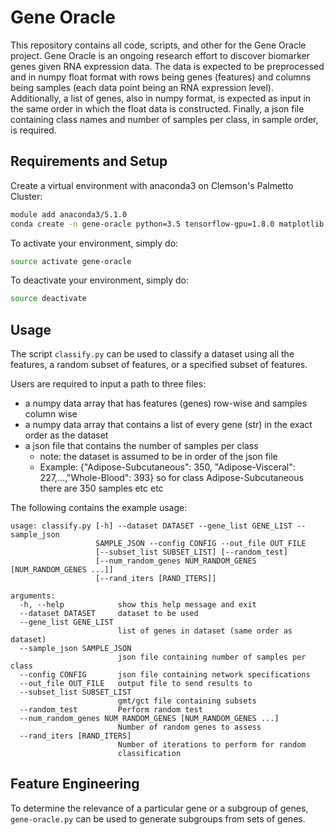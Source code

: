 # Gene Oracle

This repository contains all code, scripts, and other for the Gene Oracle project. Gene Oracle is an ongoing research effort to discover biomarker genes given RNA expression data. The data is expected to be preprocessed and in numpy float format with rows being genes (features) and columns being samples (each data point being an RNA expression level). Additionally, a list of genes, also in numpy format, is expected as input in the same order in which the float data is constructed. Finally, a json file containing class names and number of samples per class, in sample order, is required. 

## Requirements and Setup

Create a virtual environment with anaconda3 on Clemson's Palmetto Cluster:
```bash
module add anaconda3/5.1.0
conda create -n gene-oracle python=3.5 tensorflow-gpu=1.8.0 matplotlib numpy pandas scikit-learn
```

To activate your environment, simply do:
```bash
source activate gene-oracle
```

To deactivate your environment, simply do:
```bash
source deactivate
```

## Usage

The script `classify.py` can be used to classify a dataset using all the features, a random subset of features, or a specified subset of features.  

Users are required to input a path to three files:
* a numpy data array that has features (genes) row-wise and samples column wise
* a numpy data array that contains a list of every gene (str) in the exact order as the dataset
* a json file that contains the number of samples per class
    * note: the dataset is assumed to be in order of the json file
    * Example: {"Adipose-Subcutaneous": 350, "Adipose-Visceral": 227,...,"Whole-Blood": 393}
    so for class Adipose-Subcutaneous there are 350 samples etc etc

The following contains the example usage:
```
usage: classify.py [-h] --dataset DATASET --gene_list GENE_LIST --sample_json
                   SAMPLE_JSON --config CONFIG --out_file OUT_FILE
                   [--subset_list SUBSET_LIST] [--random_test]
                   [--num_random_genes NUM_RANDOM_GENES [NUM_RANDOM_GENES ...]]
                   [--rand_iters [RAND_ITERS]]

arguments:
  -h, --help            show this help message and exit
  --dataset DATASET     dataset to be used
  --gene_list GENE_LIST
                        list of genes in dataset (same order as dataset)
  --sample_json SAMPLE_JSON
                        json file containing number of samples per class
  --config CONFIG       json file containing network specifications
  --out_file OUT_FILE   output file to send results to
  --subset_list SUBSET_LIST
                        gmt/gct file containing subsets
  --random_test         Perform random test
  --num_random_genes NUM_RANDOM_GENES [NUM_RANDOM_GENES ...]
                        Number of random genes to assess
  --rand_iters [RAND_ITERS]
                        Number of iterations to perform for random
                        classification
```

## Feature Engineering

To determine the relevance of a particular gene or a subgroup of genes, `gene-oracle.py` can be used to generate subgroups from sets of genes. 
